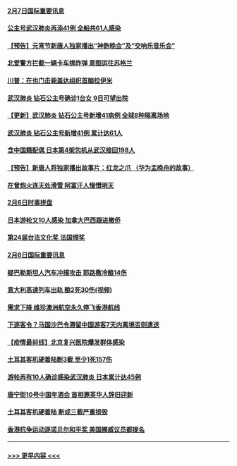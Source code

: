 #### [2月7日国际重要讯息](../pages/prog202/a102771747.md?t=02072033) 
#### [公主号武汉肺炎再添41例 全船共61人感染](../pages/prog202/a102771703.md?t=02072033) 
#### [【预告】元宵节新唐人独家播出“神韵晚会”及“交响乐音乐会”](../pages/prog202/a102767674.md?t=02072033) 
#### [北爱警方拦截一辆卡车绑炸弹 意图运往苏格兰](../pages/prog202/a102771609.md?t=02072033) 
#### [川普：在也门击毙盖达组织首脑拉伊米](../pages/prog202/a102771528.md?t=02072033) 
#### [武汉肺炎 钻石公主号确诊1台女 9日可望出院](../pages/prog202/a102771518.md?t=02072033) 
#### [【更新】武汉肺炎 钻石公主号新增41病例 全球8种隔离场地](../pages/prog202/a102770740.md?t=02072033) 
#### [武汉肺炎 钻石公主号新增41例 累计达61人](../pages/prog202/a102771486.md?t=02072033) 
#### [含中国籍配偶 日本第4架包机从武汉接回198人](../pages/prog202/a102771472.md?t=02072033) 
#### [【预告】新唐人将独家播出故事片：红龙之爪 （华为孟晚舟的故事）](../pages/prog202/a102767728.md?t=02072033) 
#### [在曾炮火连天处滑雪 阿富汗人憧憬明天](../pages/prog202/a102771290.md?t=02072033) 
#### [2月6日时事拼盘](../pages/prog202/a102771225.md?t=02072033) 
#### [日本游轮又10人感染 加拿大巴西跟进撤侨](../pages/prog202/a102771084.md?t=02072033) 
#### [第24届台法文化奖 法国颁奖](../pages/prog202/a102771032.md?t=02072033) 
#### [2月6日国际重要讯息](../pages/prog202/a102770794.md?t=02072033) 
#### [疑巴勒斯坦人汽车冲撞攻击 耶路撒冷酿14伤](../pages/prog202/a102770586.md?t=02072033) 
#### [意大利高速列车出轨 酿2死30伤(视频)](../pages/prog202/a102770762.md?t=02072033) 
#### [需求下降 维珍澳洲航空永久停飞香港航线](../pages/prog202/a102770751.md?t=02072033) 
#### [下逐客令？马国沙巴令滞留中国游客7天内离境否则遣送](../pages/prog202/a102770640.md?t=02072033) 
#### [【疫情最前线】北京复兴医院爆发群体感染](../pages/prog202/a102770602.md?t=02072033) 
#### [土耳其客机硬着陆断3截 至少1死157伤](../pages/prog202/a102770508.md?t=02072033) 
#### [游轮再有10人确诊感染武汉肺炎 日本累计达45例](../pages/prog202/a102770476.md?t=02072033) 
#### [唐宁街10号中国年酒会 首相邀英华人辞旧迎新](../pages/prog202/a102770458.md?t=02072033) 
#### [土耳其客机硬着陆 断成三截严重损毁](../pages/prog202/a102770239.md?t=02072033) 
#### [香港抗争运动逐诺贝尔和平奖 美国挪威议员都提名](../pages/prog202/a102770390.md?t=02072033) 

----
#### [ >>> 更早内容 <<< ](../indexes/prog202-earlier.md)
